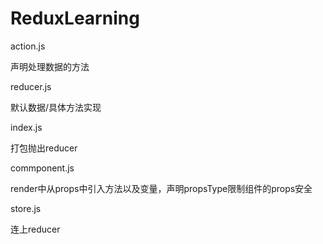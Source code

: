 # ReduxLearning

action.js

声明处理数据的方法

reducer.js

默认数据/具体方法实现

index.js

打包抛出reducer

commponent.js

render中从props中引入方法以及变量，声明propsType限制组件的props安全

store.js

连上reducer
